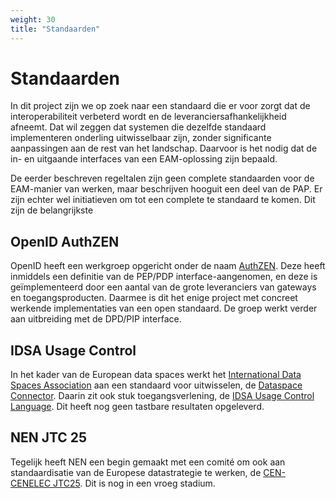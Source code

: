 ```yaml
---
weight: 30
title: "Standaarden"
---
```


# Standaarden

In dit project zijn we op zoek naar een standaard die er voor zorgt dat de interoperabiliteit verbeterd
wordt en de leveranciersafhankelijkheid afneemt. Dat wil zeggen dat systemen die dezelfde standaard implementeren onderling
uitwisselbaar zijn, zonder significante aanpassingen aan de rest van het landschap.
Daarvoor is het nodig dat de in- en uitgaande interfaces van een EAM-oplossing zijn bepaald.

De eerder beschreven regeltalen zijn geen complete standaarden voor de EAM-manier van werken,
maar beschrijven hooguit een deel van de PAP. Er zijn echter wel initiatieven om tot een complete te standaard te komen.
Dit zijn de belangrijkste

## OpenID AuthZEN

OpenID heeft een werkgroep opgericht onder de naam [AuthZEN](https://openid.net/wg/authzen/).
Deze heeft inmiddels een definitie van de PEP/PDP interface-aangenomen, en deze is geïmplementeerd door een aantal
van de grote leveranciers van gateways en toegangsproducten. Daarmee is dit het enige project met concreet werkende implementaties van een
open standaard. De groep werkt verder aan uitbreiding met de DPD/PIP interface.

## IDSA Usage Control

In het kader van de European data spaces werkt het [International Data Spaces Association](https://internationaldataspaces.org/) aan een standaard voor
uitwisselen, de [Dataspace Connector](https://international-data-spaces-association.github.io/DataspaceConnector/). Daarin zit ook stuk toegangsverlening, de [IDSA Usage Control Language](https://international-data-spaces-association.github.io/DataspaceConnector/Documentation/v5/UsageControl).
Dit heeft nog geen tastbare resultaten opgeleverd.

## NEN JTC 25

Tegelijk heeft NEN een begin gemaakt met een comité om ook aan standaardisatie van de Europese datastrategie te werken,
de [CEN-CENELEC JTC25](https://www.nen.nl/nieuws/data-verzamelen-opslaan-en-uitwisselen/nieuwe-europese-normalisatiegroep-voor-data-en-cloud-van-start/). Dit is nog in een vroeg stadium.